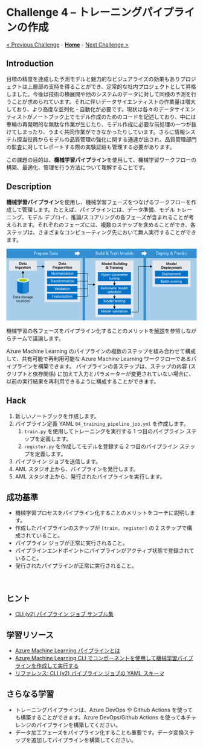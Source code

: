 # Challenge 4 – トレーニングパイプラインの作成

[< Previous Challenge](./Challenge-03.md) - **[Home](./README.md)** - [Next Challenge >](./Challenge-05.md)

## Introduction
目標の精度を達成した予測モデルと魅力的なビジュアライズの効果もありプロジェクトは上層部の支持を得ることができ、定常的な社内プロジェクトとして昇格しました。今後は技術の横展開や他のシステムのデータに対して同様の予測を行うことが求められています。それに伴いデータサイエンティストの作業量は増大しており、より高度な並列化・自動化が必要です。現状は各々のデータサイエンティストがノートブック上でモデル作成のためのコードを記述しており、中には車輪の再発明的な無駄な作業が生じたり、モデル作成に必要な前処理の一つが抜けてしまったり、うまく共同作業ができなかったりしています。さらに情報システム担当役員からモデルの品質管理の強化に関する通達が出され、品質管理部門の監査に対してレポートする際の実験証跡も管理する必要があります。

この課題の目的は、**機械学習パイプライン**を使用して、機械学習ワークフローの構築、最適化、管理を行う方法について理解することです。

## Description
**機械学習パイプライン**を使用し、機械学習フェーズをつなげるワークフローを作成して管理します。たとえば、パイプラインには、データ準備、モデル トレーニング、モデル デプロイ、推論/スコアリングの各フェーズが含まれることが考えられます。それぞれのフェーズには、複数のステップを含めることができ、各ステップは、さまざまなコンピューティング先において無人実行することができます。

![aml-pipelines-concept](./images/004.png)

機械学習の各フェーズをパイプライン化することのメリットを[解説](https://learn.microsoft.com/azure/machine-learning/concept-ml-pipelines)を参照しながらチームで議論します。

Azure Machine Learning のパイプラインの複数のステップを組み合わせて構成して、共有可能で再利用可能な Azure Machine Learning ワークフローであるパイプラインを構築できます。 パイプラインの各ステップは、ステップの内容 (スクリプトと依存関係) に加えて入力とパラメーターが変更されていない場合に、以前の実行結果を再利用できるように構成することができます。

## Hack
1. 新しいノートブックを作成します。
1. パイプライン定義 YAML `04_training_pipeline_job.yml` を作成します。
    1. `train.py` を使用してトレーニングを実行する 1 つ目のパイプライン ステップを定義します。
    1. `register.py` を作成してモデルを登録する 2 つ目のパイプライン ステップを定義します。
1. パイプライン ジョブを送信します。
1. AML スタジオ上から、パイプラインを発行します。
1. AML スタジオ上から、発行されたパイプラインを実行します。

## 成功基準
- 機械学習プロセスをパイプライン化することのメリットをコーチに説明します。
- 作成したパイプラインのステップが `[train, register]` の 2 ステップで構成されていること。
- パイプライン ジョブが正常に実行されること。
- パイプラインエンドポイントにパイプラインがアクティブ状態で登録されていること。
- 発行されたパイプラインが正常に実行されること。

<br>

## ヒント
 - [CLI (v2) パイプライン ジョブ サンプル集](https://learn.microsoft.com/azure/machine-learning/reference-yaml-job-pipeline#examples)

## 学習リソース
 - [Azure Machine Learning パイプラインとは](https://learn.microsoft.com/azure/machine-learning/concept-ml-pipelines)
 - [Azure Machine Learning CLI でコンポーネントを使用して機械学習パイプラインを作成して実行する](https://learn.microsoft.com/azure/machine-learning/how-to-create-component-pipelines-cli)
 - [リファレンス: CLI (v2) パイプライン ジョブの YAML スキーマ](https://learn.microsoft.com/azure/machine-learning/reference-yaml-job-pipeline)
 


## さらなる学習
 - トレーニングパイプラインは、Azure DevOps や Github Actions を使っても構築することができます。Azure DevOps/Github Actions を使って本チャレンジのパイプラインを構築してください。
 - データ加工フェーズをパイプライン化することも重要です。データ変換ステップを追加してパイプラインを構築してください。